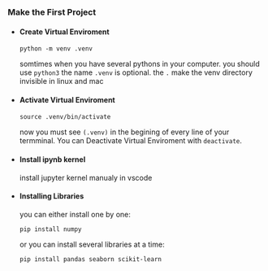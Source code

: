 ### Make the First Project


* #### Create Virtual Enviroment
    ```
    python -m venv .venv
    ```
    somtimes when you have several pythons in your computer. you should use ```python3```
    the name ```.venv``` is optional. the ```.``` make the venv directory invisible in linux and mac

* #### Activate Virtual Enviroment
    ```
    source .venv/bin/activate
    ```
    now you must see ```(.venv)``` in the begining of every line of your termminal. You can Deactivate Virtual Enviroment with ```deactivate```.

* #### Install ipynb kernel
    install jupyter kernel manualy in vscode

* #### Installing Libraries
    you can either install one by one:
    ```
    pip install numpy
    ```
    or you can install several libraries at a time:
    ```
    pip install pandas seaborn scikit-learn
    ```
